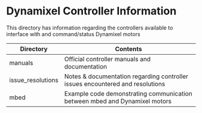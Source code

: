 Dynamixel Controller Information
===============================

This directory has information regarding the controllers available to interface with and command/status Dynamixel motors

 Directory | Contents
 --------- | --------
manuals | Official controller manuals and documentation
issue_resolutions | Notes & documentation regarding controller issues encountered and resolutions
mbed | Example code demonstrating communication between mbed and Dynamixel motors
